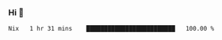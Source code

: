 ### Hi 👋

<!--START_SECTION:waka-->

```txt
Nix   1 hr 31 mins    █████████████████████████   100.00 %
```

<!--END_SECTION:waka-->
